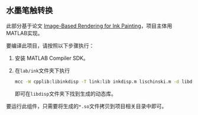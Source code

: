 ## 水墨笔触转换

此部分基于论文 [Image-Based Rendering for Ink Painting](http://www.hcii-lab.net/download/papers/conference/Image-Based%20Rendering%20for%20Ink%20Painting.pdf)，项目主体用MATLAB实现。

要编译此项目，请按照以下步骤执行：

1. 安装 MATLAB Compiler SDK。

2. 在`lab/ink`文件夹下执行

   ```bash
   mcc -W cpplib:libinkdisp -T link:lib inkdisp.m lischinski.m -d libdisp
   ```

   即可在`libdisp`文件夹下找到生成的动态库。

要运行此组件，只需要将生成的`*.so`文件拷贝到项目相关目录中即可。
